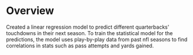 # Overview
Created a linear regression model to predict different quarterbacks' touchdowns in their next season. To train the statistical model for the predictions, the model uses play-by-play data from past nfl seasons to find correlations in stats such as pass attempts and yards gained.

